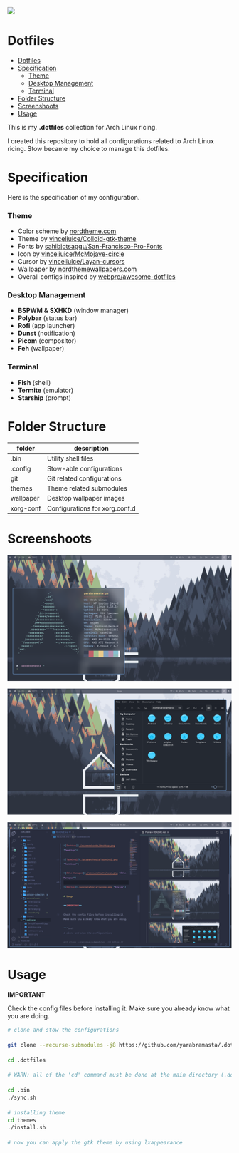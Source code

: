 ![](https://repository-images.githubusercontent.com/490543338/b472cd63-4b6a-40c4-ba84-8f22f3893b21)

# Dotfiles

- [Dotfiles](#dotfiles)
- [Specification](#specification)
    - [Theme](#theme)
    - [Desktop Management](#desktop-management)
    - [Terminal](#terminal)
- [Folder Structure](#folder-structure)
- [Screenshoots](#screenshoots)
- [Usage](#usage)

This is my **.dotfiles** collection for Arch Linux ricing.

I created this repository to hold all configurations related to Arch Linux ricing. Stow became my choice to manage this dotfiles.

# Specification

Here is the specification of my configuration.

### Theme

- Color scheme by [nordtheme.com](https://www.nordtheme.com/docs/colors-and-palettes)
- Theme by [vinceliuice/Colloid-gtk-theme](https://github.com/vinceliuice/Colloid-gtk-theme)
- Fonts by [sahibjotsaggu/San-Francisco-Pro-Fonts](https://github.com/sahibjotsaggu/San-Francisco-Pro-Fonts)
- Icon by [vinceliuice/McMojave-circle](https://github.com/vinceliuice/McMojave-circle)
- Cursor by [vinceliuice/Layan-cursors](https://github.com/vinceliuice/Layan-cursors)
- Wallpaper by [nordthemewallpapers.com](https://nordthemewallpapers.com)
- Overall configs inspired by [webpro/awesome-dotfiles](https://github.com/webpro/awesome-dotfiles)

### Desktop Management

- **BSPWM & SXHKD** (window manager)
- **Polybar** (status bar)
- **Rofi** (app launcher)
- **Dunst** (notification)
- **Picom** (compositor)
- **Feh** (wallpaper)

### Terminal

- **Fish** (shell)
- **Termite** (emulator)
- **Starship** (prompt)

# Folder Structure

| folder | description |
|--|--|
|.bin|Utility shell files|
|.config|Stow-able configurations|
|git|Git related configurations|
|themes|Theme related submodules|
|wallpaper|Desktop wallpaper images|
|xorg-conf|Configurations for xorg.conf.d|

# Screenshoots

![Terminal](./screenshoots/terminal.png "Terminal")

![File Manager](./screenshoots/nemo.png "File Manager")

![Editor](./screenshoots/vscode.png "Editor")

# Usage

**IMPORTANT**

Check the config files before installing it. Make sure you already know what you are doing.

```bash
# clone and stow the configurations

git clone --recurse-submodules -j8 https://github.com/yarabramasta/.dotfiles.git

cd .dotfiles

# WARN: all of the 'cd' command must be done at the main directory (.dotfiles)

cd .bin
./sync.sh

# installing theme
cd themes
./install.sh

# now you can apply the gtk theme by using lxappearance
```